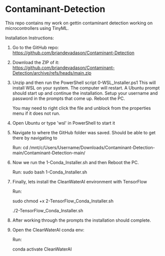 # Contaminant-Detection
This repo contains my work on gettin contaminant detection working on microcontrollers using TinyML. 

Installation Instructions: 

1. Go to the GitHub repo: 
	https://github.com/briandevadason/Contaminant-Detection
	
2. Download the ZIP of it: 
	https://github.com/briandevadason/Contaminant-Detection/archive/refs/heads/main.zip
	
3. Unzip and then run the PowerShell script 0-WSL_Installer.ps1
	This will install WSL on your system. The computer will restart. A Ubuntu prompt should start up and 		continue the installation. Setup your username and password in the prompts that come up. Reboot the PC.

	You may need to right click the file and unblock from the properties menu if it does not run.
	
4. Open Ubuntu or type 'wsl' in PowerShell to start it
	
5. Navigate to where the GitHub folder was saved. 
	Should be able to get there by navigating to 

	Run:
	cd /mnt/c/Users/Username/Downloads/Contaminant-Detection-main/Contaminant-Detection-main/
	
6. Now we run the 1-Conda_Installer.sh and then Reboot the PC.

	Run: 
	sudo bash 1-Conda_Installer.sh
	
7. Finally, lets install the CleanWaterAI environment with TensorFlow 

	Run: 
	
	sudo chmod +x 2-TensorFlow_Conda_Installer.sh
	
	./2-TensorFlow_Conda_Installer.sh
	
8. After working through the prompts the installation should complete.
	

9. Open the CleanWaterAI conda env: 

	Run:
	
	conda activate CleanWaterAI
